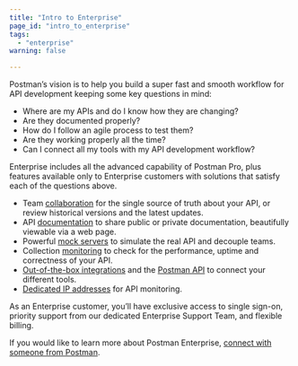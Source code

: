 ```yaml
---
title: "Intro to Enterprise"
page_id: "intro_to_enterprise"
tags: 
  - "enterprise"
warning: false

---
```


Postman’s vision is to help you build a super fast and smooth workflow for API development keeping some key questions in mind:

*   Where are my APIs and do I know how they are changing?
*   Are they documented properly?
*   How do I follow an agile process to test them?
*   Are they working properly all the time?
*   Can I connect all my tools with my API development workflow?

Enterprise includes all the advanced capability of Postman Pro, plus features available only to Enterprise customers with solutions that satisfy each of the questions above. 

*   Team [collaboration](https://learning.postman.com/docs/postman/team_library/sharing/) for the single source of truth about your API, or review historical versions and the latest updates.
*   API [documentation](https://learning.postman.com/docs/postman/api_documentation/intro_to_api_documentation) to share public or private documentation, beautifully viewable via a web page.
*   Powerful [mock servers](https://learning.postman.com/docs/postman/mock_servers/intro_to_mock_servers/) to simulate the real API and decouple teams.
*   Collection [monitoring](https://learning.postman.com/docs/postman/monitors/intro_monitors/) to check for the performance, uptime and correctness of your API.
*   [Out-of-the-box integrations](https://learning.postman.com/docs/postman_pro/integrations/intro_integrations/) and the [Postman API](https://learning.postman.com/docs/postman/postman_api/intro_api/) to connect your different tools.
*   [Dedicated IP addresses](https://learning.postman.com/docs/postman/monitors/intro_monitors/#monitoring-resources-in-multiple-regions) for API monitoring.

As an Enterprise customer, you’ll have exclusive access to single sign-on, priority support from our dedicated Enterprise Support Team, and flexible billing. 

If you would like to learn more about Postman Enterprise, [connect with someone from Postman](http://pages.getpostman.com/Enterprise-Sales_Contact-Us.html). 
